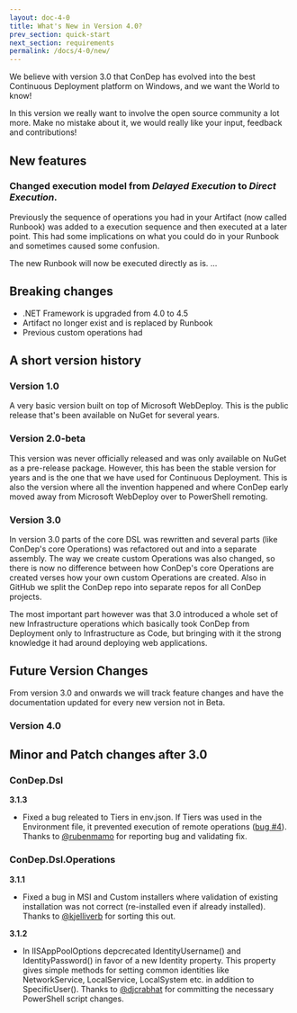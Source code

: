```yaml
---
layout: doc-4-0
title: What's New in Version 4.0?
prev_section: quick-start
next_section: requirements
permalink: /docs/4-0/new/
---
```


We believe with version 3.0 that ConDep has evolved into the best Continuous Deployment
platform on Windows, and we want the World to know!

<div class="note info">
  <p>
		In this version we really want to involve the open source community a lot more.
		Make no mistake about it, we would really like your input, feedback and contributions!
	</p>
</div>

## New features

### Changed execution model from *Delayed Execution* to *Direct Execution*.
Previously the sequence of operations you had in your Artifact (now called Runbook) was added to
a execution sequence and then executed at a later point. This had some implications on what you could do in
your Runbook and sometimes caused some confusion.

The new Runbook will now be executed directly as is. ...


## Breaking changes

* .NET Framework is upgraded from 4.0 to 4.5
* Artifact no longer exist and is replaced by Runbook
* Previous custom operations had

## A short version history

### Version 1.0
A very basic version built on top of Microsoft WebDeploy. This is the public release
that's been available on NuGet for several years.

### Version 2.0-beta
This version was never officially released and was only available on NuGet as a
pre-release package. However, this has been the stable version for years and is the
one that we have used for Continuous Deployment. This is also the version where all
the invention happened and where ConDep early moved away from Microsoft WebDeploy over
to PowerShell remoting.

### Version 3.0
In version 3.0 parts of the core DSL was rewritten and several parts (like ConDep's
core Operations) was refactored out and into a separate assembly. The way we create
custom Operations was also changed, so there is now no difference between how ConDep's
core Operations are created verses how your own custom Operations are created. Also in
GitHub we split the ConDep repo into separate repos for all ConDep projects.

The most important part however was that 3.0 introduced a whole set of new Infrastructure
operations which basically took ConDep from Deployment only to Infrastructure as Code,
but bringing with it the strong knowledge it had around deploying web applications.

<div class="note info">
	<h2>Future Version Changes</h2>
  <p>
		From version 3.0 and onwards we will track feature changes and have the documentation
		updated for every new version not in Beta.
	</p>
</div>

### Version 4.0

## Minor and Patch changes after 3.0

### ConDep.Dsl

**3.1.3**

* Fixed a bug releated to Tiers in env.json. If Tiers was used in the Environment file,
it prevented execution of remote operations ([bug #4](https://github.com/condep/condep-dsl/issues/4)).
Thanks to [@rubenmamo](https://github.com/rubenmamo) for reporting bug and validating fix.

### ConDep.Dsl.Operations

**3.1.1**

* Fixed a bug in MSI and Custom installers where validation of existing installation was
not correct (re-installed even if already installed). Thanks to
[@kjelliverb](https://github.com/condep/condep-dsl-operations/pulls/kjelliverb) for
sorting this out.

**3.1.2**

* In IISAppPoolOptions depcrecated IdentityUsername() and IdentityPassword() in favor of
a new Identity property. This property gives simple methods for setting common identities
like NetworkService, LocalService, LocalSystem etc. in addition to SpecificUser(). Thanks
to [@djcrabhat](https://github.com/djcrabhat) for committing the necessary PowerShell
script changes.
